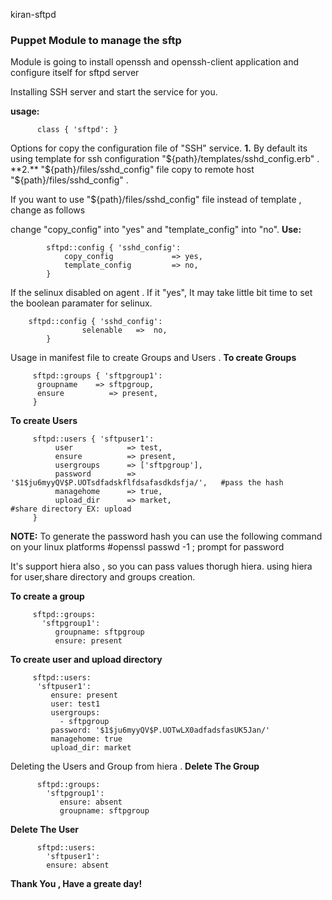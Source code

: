 kiran-sftpd

### Puppet Module to manage the sftp

Module is going to install openssh and openssh-client application
and configure itself for sftpd server

Installing SSH server and start the service for you.

**usage:**
```
      class { 'sftpd': }
```

Options for copy the configuration file of "SSH" service. 
**1.** By default its using template for ssh configuration "${path}/templates/sshd_config.erb" .
**2.** "${path}/files/sshd_config" file copy to remote host "${path}/files/sshd_config" .

If you want to use "${path}/files/sshd_config" file instead of template , change as follows

change "copy_config" into "yes" and  "template_config" into "no".
**Use:**
```
        sftpd::config { 'sshd_config':
	       	copy_config             => yes,
	       	template_config         => no,
        }
```

If the selinux disabled on agent .
If it "yes", It may take little bit time to set the boolean paramater for selinux.
```
	sftpd::config { 'sshd_config':
                selenable	=>  no,
        }
```

Usage in manifest file to create Groups and Users .
**To create Groups**
```
     sftpd::groups { 'sftpgroup1':
      groupname	   => sftpgroup,
      ensure          => present,
     }
```

**To create Users**
```
     sftpd::users { 'sftpuser1':
          user            => test,
          ensure          => present,
          usergroups      => ['sftpgroup'],
          password        => '$1$ju6myyQV$P.UOTsdfadskflfdsafasdkdsfja/', 	#pass the hash
          managehome      => true,
          upload_dir      => market,				                #share directory EX: upload
     }
```

**NOTE:** To generate the password hash you can use the following command on your linux platforms
    #openssl passwd -1   ; prompt for password 

It's support hiera also , so you can pass values thorugh hiera.
using hiera for user,share directory and groups creation. 
  
**To create a group**
```
     sftpd::groups:
       'sftpgroup1':
          groupname: sftpgroup
          ensure: present
```

**To create user and upload directory**
```
     sftpd::users:
      'sftpuser1':
         ensure: present
         user: test1
         usergroups:
           - sftpgroup
         password: '$1$ju6myyQV$P.UOTwLX0adfadsfasUK5Jan/'
         managehome: true		
         upload_dir: market
```
Deleting the Users and Group from hiera .
**Delete The Group**
```
      sftpd::groups:
        'sftpgroup1':
           ensure: absent
           groupname: sftpgroup
```
**Delete The User**
```
      sftpd::users:
        'sftpuser1':
        ensure: absent
```
**Thank You , Have a greate day!**
